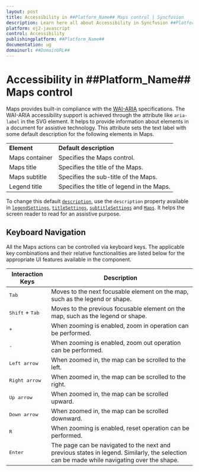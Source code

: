 ```yaml
---
layout: post
title: Accessibility in ##Platform_Name## Maps control | Syncfusion
description: Learn here all about Accessibility in Syncfusion ##Platform_Name## Maps control of Syncfusion Essential JS 2 and more.
platform: ej2-javascript
control: Accessibility 
publishingplatform: ##Platform_Name##
documentation: ug
domainurl: ##DomainURL##
---
```


# Accessibility in ##Platform_Name## Maps control

Maps provides built-in compliance with the [WAI-ARIA](http://www.w3.org/WAI/PF/aria-practices/) specifications. The WAI-ARIA accessibility support is achieved through the attribute like `aria-label` in the SVG element. It helps to provide information about elements in a document for assistive technology. This attribute sets the text label with some default description for the following elements in Maps.

<!-- markdownlint-disable MD033 -->
<table>
<tr>
<td><b>Element</b></td>
<td><b>Default description</b></td>
</tr>
<tr>
<td>Maps container</td>
<td>Specifies the Maps control.</td>
</tr>
<tr>
<td>Maps title</td>
<td>Specifies the title of the Maps.</td>
</tr>
<tr>
<td>Maps subtitle</td>
<td>Specifies the sub-title of the Maps.</td>
</tr>
<tr>
<td>Legend title</td>
<td>Specifies the title of legend in the Maps.</td>
</tr>
</table>

 To change this default [`description`](../api/maps/#description), use the `description` property available in [`legendSettings`](../api/maps/commonTitleSettingsModel/#description), [`titleSettings`](../api/maps/titleSettingsModel/#description), [`subtitleSettings`](../api/maps/subTitleSettingsModel/#description) and [`Maps`](../api/maps/#description). It helps the screen reader to read for an assistive purpose.

## Keyboard Navigation

All the Maps actions can be controlled via keyboard keys. The applicable key combinations and their relative functionalities are listed below for the appropriate UI features available in the component.

Interaction Keys |Description
-----|-----
<kbd>Tab</kbd> |Moves to the next focusable element on the map, such as the legend or shape.
<kbd>Shift</kbd> + <kbd>Tab</kbd> |Moves to the previous focusable element on the map, such as the legend or shape.
<kbd> + </kbd> |When zooming is enabled, zoom in operation can be performed.
<kbd> - </kbd> |When zooming is enabled, zoom out operation can be performed.
<kbd>Left arrow</kbd> |When zoomed in, the map can be scrolled to the left.
<kbd>Right arrow</kbd> |When zoomed in, the map can be scrolled to the right.
<kbd>Up arrow</kbd> |When zoomed in, the map can be scrolled upward.
<kbd>Down arrow</kbd> |When zoomed in, the map can be scrolled downward.
<kbd> R </kbd> |When zooming is enabled, reset operation can be performed.
<kbd>Enter</kbd> |The page can be navigated to the next and previous states in legend. Similarly, the selection can be made while navigating over the shape.